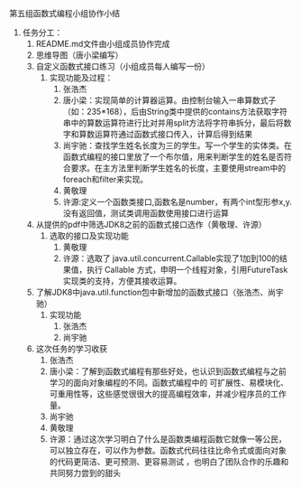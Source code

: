 第五组函数式编程小组协作小结

1. 任务分工：
   1. README.md文件由小组成员协作完成
   2. 思维导图（唐小梁编写）
   3. 自定义函数式接口练习（小组成员每人编写一份）
      1. 实现功能及过程：
         1. 张浩杰
         2. 唐小梁：实现简单的计算器运算。由控制台输入一串算数式子（如：235*168），后由String类中提供的contains方法获取字符串中的算数运算符进行比对并用split方法将字符串拆分，最后将数字和算数运算符通过函数式接口传入，计算后得到结果
         3. 尚宇驰：查找学生姓名长度为三的学生。写一个学生的实体类。在函数式编程的接口里放了一个布尔值，用来判断学生的姓名是否符合要求。在主方法里判断学生姓名的长度，主要使用stream中的foreach和filter来实现。
         4. 黄敬理
         5. 许源:定义一个函数类接口,函数名是number，有两个int型形参x,y.没有返回值，测试类调用函数使用接口进行运算 
   4. 从提供的pdf中筛选JDK8之前的函数式接口选作（黄敬理、许源）
      1. 选取的接口及实现功能
         1. 黄敬理
         2. 许源：选取了 java.util.concurrent.Callable实现了1加到100的结果值，执行 Callable 方式，申明一个线程对象，引用FutureTask 实现类的支持，方便其接收运算。
   5. 了解JDK8中java.util.function包中新增加的函数式接口（张浩杰、尚宇驰）
      1. 实现功能
         1. 张浩杰
         2. 尚宇驰
   6. 这次任务的学习收获
      1. 张浩杰
      2. 唐小梁：了解到函数式编程有那些好处，也认识到函数式编程与之前学习的面向对象编程的不同。函数式编程中的 可扩展性、易模块化、可重用性等，这些感觉很很大的提高编程效率，并减少程序员的工作量。
      3. 尚宇驰
      4. 黄敬理
      5. 许源：通过这次学习明白了什么是函数类编程函数它就像一等公民，可以独立存在，可以作为参数。函数式代码往往比命令式或面向对象的代码更简洁、更可预测、更容易测试 ，也明白了团队合作的乐趣和共同努力尝到的甜头